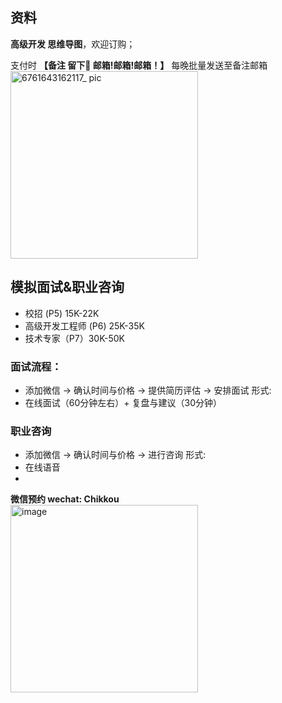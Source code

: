 ## 资料

**高级开发 思维导图**，欢迎订购；

支付时 **【备注 留下📮 邮箱!邮箱!邮箱！】** 每晚批量发送至备注邮箱
<br>
<img src="https://user-images.githubusercontent.com/34242527/151098840-ba04be8d-7d8b-42f5-a466-53ed4a297d6e.jpg" width="300px" alt="6761643162117_ pic">

## 模拟面试&职业咨询
- 校招 (P5)  15K-22K <br>
- 高级开发工程师 (P6) 25K-35K <br>
- 技术专家（P7）30K-50K <br>

### 面试流程：
- 添加微信 -> 确认时间与价格 -> 提供简历评估 -> 安排面试
形式:
- 在线面试（60分钟左右）+ 复盘与建议（30分钟）

### 职业咨询
- 添加微信 -> 确认时间与价格 -> 进行咨询
形式:
- 在线语音
- 
**微信预约 wechat: Chikkou** 
<br>
<img src="https://user-images.githubusercontent.com/98442707/151107669-50395365-5cc8-40ed-8b48-c4ce6320b0c9.png" alt="image" width="300px">


